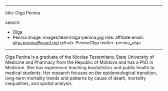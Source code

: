 
---
title: Olga Penina

search:
  - Olga
  - Penina
image: images/team/olga-penina.jpg
role: affiliate
email: olga.penina@usmf.md
github: PeninaOlga
twitter: penina_olga
---

Olga Penina is a graduate of the Nicolae Testemitanu State University of Medicine and Pharmacy from the Republic of Moldova and has a PhD in Medicine. She has experience teaching biostatistics and public health to medical students. Her research focuses on the epidemiological transition, long-term mortality trends and patterns by cause of death, mortality inequalities, and spatial analysis.
